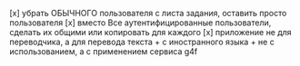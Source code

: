 [x] убрать ОБЫЧНОГО пользователя с листа задания, оставить просто пользователя
[x] вместо Все аутентифицированные пользователи, сделать их общими или копировать для каждого
[x] приложение не для переводчика, а для перевода текста + с иностранного языка + не с использованием, а с применением сервиса g4f